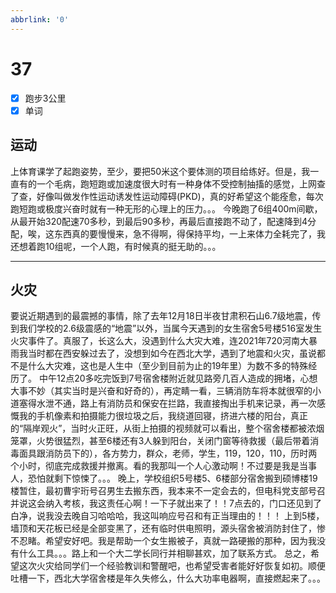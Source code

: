 ```yaml
---
abbrlink: '0'
---
```

# 37

- [x] 跑步3公里
- [x] 单词

## 运动

上体育课学了起跑姿势，至少，要把50米这个要体测的项目给练好。但是，我一直有的一个毛病，跑短跑或加速度很大时有一种身体不受控制抽搐的感觉，上网查了查，好像叫做发作性运动诱发性运动障碍(PKD)，真的好希望这个能痊愈，每次跑短跑或极度兴奋时就有一种无形的心理上的压力。。。
今晚跑了6组400m间歇，从最开始320配速70多秒，到最后90多秒，再最后直接跑不动了，配速降到4分配，唉，这东西真的要慢慢来，急不得啊，得保持平均，一上来体力全耗完了，我还想着跑10组呢，一个人跑，有时候真的挺无助的。。。
***

## 火灾

要说近期遇到的最震撼的事情，除了去年12月18日半夜甘肃积石山6.7级地震，传到我们学校的2.6级震感的“地震”以外，当属今天遇到的女生宿舍5号楼516室发生火灾事件了。真服了，长这么大，没遇到什么大灾大难，连2021年720河南大暴雨我当时都在西安躲过去了，没想到如今在西北大学，遇到了地震和火灾，虽说都不是什么大灾难，这也是人生中（至少到目前为止的19年里）为数不多的特殊经历了。
中午12点20多吃完饭到7号宿舍楼附近就见路旁几百人造成的拥堵，心想大事不妙（其实当时是兴奋和好奇的），再定睛一看，三辆消防车将本就很窄的小道塞得水泄不通，路上有消防员和保安在拦路，我直接掏出手机来记录，再一次感慨我的手机像素和拍摄能力很垃圾之后，我绕道回寝，挤进六楼的阳台，真正的“隔岸观火”，当时火正旺，从街上拍摄的视频就可以看出，整个宿舍楼都被浓烟笼罩，火势很猛烈，甚至6楼还有3人躲到阳台，关闭门窗等待救援（最后带着消毒面具跟消防员下的），各方势力，群众，老师，学生，119，120，110，历时两个小时，彻底完成救援并撤离。看的我那叫一个人心激动啊！不过要是我是当事人，恐怕就剩下惊悚了。。。
晚上，学校组织5号楼5、6楼部分宿舍搬到硕博楼19楼暂住，最初曹宇珩号召男生去搬东西，我本来不一定会去的，但电科党支部号召并说这会纳入考核，我这责任心啊！一下子就出来了！！7点去的，门口还见到了白净，说我没去晚自习哈哈哈，我这叫响应号召和有正当理由的！！！
上到5楼，墙顶和天花板已经是全部变黑了，还有临时供电照明，源头宿舍被消防封住了，惨不忍睹。希望安好吧。我是帮助一个女生搬被子，真就一路硬搬的那种，因为我没有什么工具。。。路上和一个大二学长同行并相聊甚欢，加了联系方式。
总之，希望这次火灾给同学们一个经验教训和警醒吧，也希望受害者能好好恢复如初。顺便吐槽一下，西北大学宿舍楼是年久失修么，什么大功率电器啊，直接燃起来了。。。
